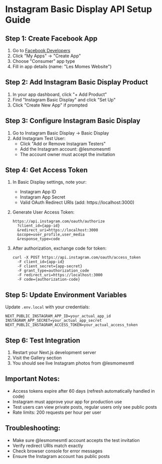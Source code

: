 # Instagram Basic Display API Setup Guide

## Step 1: Create Facebook App
1. Go to [Facebook Developers](https://developers.facebook.com/)
2. Click "My Apps" → "Create App"
3. Choose "Consumer" app type
4. Fill in app details (name: "Les Momes Website")

## Step 2: Add Instagram Basic Display Product
1. In your app dashboard, click "+ Add Product"
2. Find "Instagram Basic Display" and click "Set Up"
3. Click "Create New App" if prompted

## Step 3: Configure Instagram Basic Display
1. Go to Instagram Basic Display → Basic Display
2. Add Instagram Test User:
   - Click "Add or Remove Instagram Testers"
   - Add the Instagram account: @lesmomesmtl
   - The account owner must accept the invitation

## Step 4: Get Access Token
1. In Basic Display settings, note your:
   - Instagram App ID
   - Instagram App Secret
   - Valid OAuth Redirect URIs (add: https://localhost:3000)

2. Generate User Access Token:
   ```
   https://api.instagram.com/oauth/authorize
     ?client_id={app-id}
     &redirect_uri=https://localhost:3000
     &scope=user_profile,user_media
     &response_type=code
   ```

3. After authorization, exchange code for token:
   ```
   curl -X POST https://api.instagram.com/oauth/access_token
     -F client_id={app-id}
     -F client_secret={app-secret}
     -F grant_type=authorization_code
     -F redirect_uri=https://localhost:3000
     -F code={authorization-code}
   ```

## Step 5: Update Environment Variables
Update `.env.local` with your credentials:
```
NEXT_PUBLIC_INSTAGRAM_APP_ID=your_actual_app_id
INSTAGRAM_APP_SECRET=your_actual_app_secret
NEXT_PUBLIC_INSTAGRAM_ACCESS_TOKEN=your_actual_access_token
```

## Step 6: Test Integration
1. Restart your Next.js development server
2. Visit the Gallery section
3. You should see live Instagram photos from @lesmomesmtl

## Important Notes:
- Access tokens expire after 60 days (refresh automatically handled in code)
- Instagram must approve your app for production use
- Test users can view private posts, regular users only see public posts
- Rate limits: 200 requests per hour per user

## Troubleshooting:
- Make sure @lesmomesmtl account accepts the test invitation
- Verify redirect URIs match exactly
- Check browser console for error messages
- Ensure the Instagram account has public posts